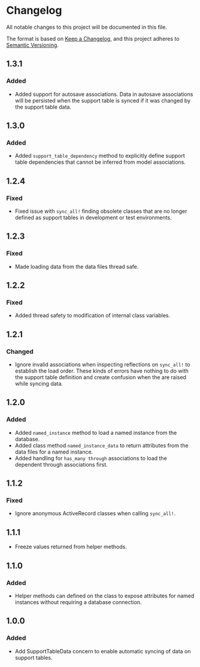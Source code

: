 # Changelog
All notable changes to this project will be documented in this file.

The format is based on [Keep a Changelog](https://keepachangelog.com/en/1.0.0/),
and this project adheres to [Semantic Versioning](https://semver.org/spec/v2.0.0.html).

## 1.3.1

### Added

- Added support for autosave associations. Data in autosave associations will be persisted when the support table is synced if it was changed by the support table data.

## 1.3.0

### Added

- Added `support_table_dependency` method to explicitly define support table dependencies that cannot be inferred from model associations.

## 1.2.4

### Fixed

- Fixed issue with `sync_all!` finding obsolete classes that are no longer defined as support tables in development or test environments.

## 1.2.3

### Fixed

- Made loading data from the data files thread safe.

## 1.2.2

### Fixed

- Added thread safety to modification of internal class variables.

## 1.2.1

### Changed

- Ignore invalid associations when inspecting reflections on `sync_all!` to establish the load order. These kinds of errors have nothing to do with the support table definition and create confusion when the are raised while syncing data.

## 1.2.0

### Added

- Added `named_instance` method to load a named instance from the database.
- Added class method `named_instance_data` to return attributes from the data files for a named instance.
- Added handling for `has_many through` associations to load the dependent through associations first.

## 1.1.2

### Fixed

- Ignore anonymous ActiveRecord classes when calling `sync_all!`.

## 1.1.1

- Freeze values returned from helper methods.

## 1.1.0

### Added

- Helper methods can defined on the class to expose attributes for named instances without requiring a database connection.

## 1.0.0

### Added

- Add SupportTableData concern to enable automatic syncing of data on support tables.
